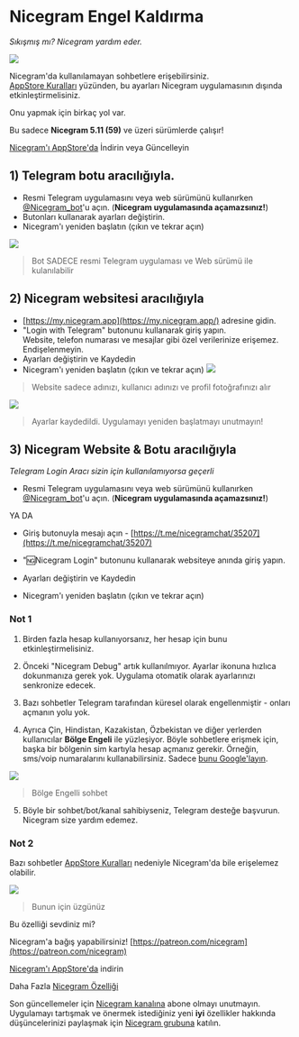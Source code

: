 # Nicegram Engel Kaldırma
_Sıkışmış mı? Nicegram yardım eder._

![](https://graph.org/file/da435e3224a811ef027e3.png)



Nicegram'da kullanılamayan sohbetlere erişebilirsiniz.  
[AppStore Kuralları](https://developer.apple.com/app-store/review/guidelines/#user-generated-content) yüzünden, bu ayarları Nicegram uygulamasının dışında etkinleştirmelisiniz.  

Onu yapmak için birkaç yol var.

Bu sadece **Nicegram 5.11 (59)** ve üzeri sürümlerde çalışır!

[Nicegram'ı AppStore'da](https://itunes.apple.com/app/id1457369322) İndirin veya Güncelleyin



## 1) Telegram botu aracılığıyla.

*   Resmi Telegram uygulamasını veya web sürümünü kullanırken [@Nicegram_bot](https://t.me/nicegram_bot)'u açın. (**Nicegram uygulamasında açamazsınız!**)
*   Butonları kullanarak ayarları değiştirin.
*   Nicegram'ı yeniden başlatın (çıkın ve tekrar açın)

![](https://graph.org/file/6d9bd5b7ac7032fe332d2.png)


> Bot SADECE resmi Telegram uygulaması ve Web sürümü ile kulanılabilir

## 2) Nicegram websitesi aracılığıyla

*   [https://my.nicegram.app](https://my.nicegram.app/) adresine gidin.
*   "Login with Telegram" butonunu kullanarak giriş yapın.  
    Website, telefon numarası ve mesajlar gibi özel verilerinize erişemez. Endişelenmeyin.
*   Ayarları değiştirin ve Kaydedin
*   Nicegram'ı yeniden başlatın (çıkın ve tekrar açın)
![](https://graph.org/file/d9b045ab0ccea7b34d77a.png)


> Website sadece adınızı, kullanıcı adınızı ve profil fotoğrafınızı alır


![](https://graph.org/file/2b06327ddd85fcf389532.png)


> Ayarlar kaydedildi. Uygulamayı yeniden başlatmayı unutmayın!


## 3) Nicegram Website & Botu aracılığıyla

_Telegram Login Aracı sizin için kullanılamıyorsa geçerli_

*   Resmi Telegram uygulamasını veya web sürümünü kullanırken [@Nicegram_bot](https://t.me/nicegram_bot)'u açın. (**Nicegram uygulamasında açamazsınız!**)

<aside>YA DA</aside>

*   Giriş butonuyla mesajı açın - [https://t.me/nicegramchat/35207](https://t.me/nicegramchat/35207)

*   "🆖Nicegram Login" butonunu kullanarak websiteye anında giriş yapın.
*   Ayarları değiştirin ve Kaydedin
*   Nicegram'ı yeniden başlatın (çıkın ve tekrar açın)

### Not 1

1) Birden fazla hesap kullanıyorsanız, her hesap için bunu etkinleştirmelisiniz.

2) Önceki "Nicegram Debug" artık kullanılmıyor. Ayarlar ikonuna hızlıca dokunmanıza gerek yok. Uygulama otomatik olarak ayarlarınızı senkronize edecek.

3) Bazı sohbetler Telegram tarafından küresel olarak engellenmiştir - onları açmanın yolu yok.

4) Ayrıca Çin, Hindistan, Kazakistan, Özbekistan ve diğer yerlerden kullanıcılar **Bölge Engeli** ile yüzleşiyor. Böyle sohbetlere erişmek için, başka bir bölgenin sim kartıyla hesap açmanız gerekir. Örneğin, sms/voip numaralarını kullanabilirsiniz. Sadece [bunu Google'layın](https://www.google.com/search?q=voip+number+for+telegram).

![](https://graph.org/file/b1931dc681ecd967f0300.png)

> Bölge Engelli sohbet

5) Böyle bir sohbet/bot/kanal sahibiyseniz, Telegram desteğe başvurun. Nicegram size yardım edemez.  

### Not 2

Bazı sohbetler [AppStore Kuralları](https://developer.apple.com/app-store/review/guidelines/#user-generated-content) nedeniyle Nicegram'da bile erişelemez olabilir.


![](https://graph.org/file/7796b20c4dc34c28221d4.png)

> Bunun için üzgünüz

Bu özelliği sevdiniz mi?

Nicegram'a bağış yapabilirsiniz! [https://patreon.com/nicegram](https://patreon.com/nicegram)

[Nicegram'ı AppStore'da](https://itunes.apple.com/app/id1457369322) indirin

Daha Fazla [Nicegram Özelliği](/tr/features)

Son güncellemeler için [Nicegram kanalına](https://t.me/nicegramapp) abone olmayı unutmayın. Uygulamayı tartışmak ve önermek istediğiniz yeni **iyi** özellikler hakkında düşüncelerinizi paylaşmak için [Nicegram grubuna](https://t.me/nicegram_tr) katılın.
